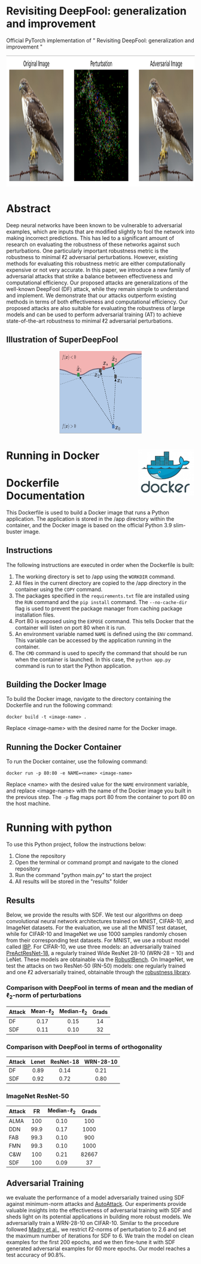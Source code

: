# Revisiting DeepFool: generalization and improvement

Official PyTorch implementation of " Revisiting DeepFool: generalization and improvement "

<p align="center">
<img src="https://github.com/alirezaabdollahpour/SuperDeepFool/blob/main/images/oghab.png" alt="Demo" height="350" width="750"/>
</p>

# Abstract
Deep neural networks have been known to be vulnerable
to adversarial examples, which are inputs that are modified
slightly to fool the network into making incorrect predictions.
This has led to a significant amount of research on evaluating the robustness of these networks against such perturbations. One particularly important robustness metric is the
robustness to minimal ℓ2 adversarial perturbations. However, existing methods for evaluating this robustness metric
are either computationally expensive or not very accurate. In
this paper, we introduce a new family of adversarial attacks
that strike a balance between effectiveness and computational efficiency. Our proposed attacks are generalizations
of the well-known DeepFool (DF) attack, while they remain
simple to understand and implement. We demonstrate that
our attacks outperform existing methods in terms of both
effectiveness and computational efficiency. Our proposed
attacks are also suitable for evaluating the robustness of
large models and can be used to perform adversarial training (AT) to achieve state-of-the-art robustness to minimal ℓ2
adversarial perturbations.

## Illustration of SuperDeepFool
<p align="center">
<img src="https://github.com/alirezaabdollahpour/SuperDeepFool/blob/main/images/illus.png" alt="illus" height="220" width="220"/>
</p>

# Running in Docker <img src="https://github.com/alirezaabdollahpour/SuperDeepFool/blob/main/images/docker.png" alt="docker" style="float:right; margin-right: 2px; width: 150px;">

<!DOCTYPE html>
<html>
  <body>
    <h1>Dockerfile Documentation</h1>
    <p>This Dockerfile is used to build a Docker image that runs a Python application. The application is stored in the /app directory within the container, and the Docker image is based on the official Python 3.9 slim-buster image.</p>
    <h2>Instructions</h2>
    <p>The following instructions are executed in order when the Dockerfile is built:</p>
    <ol>
      <li>The working directory is set to /app using the <code>WORKDIR</code> command.</li>
      <li>All files in the current directory are copied to the /app directory in the container using the <code>COPY</code> command.</li>
      <li>The packages specified in the <code>requirements.txt</code> file are installed using the <code>RUN</code> command and the <code>pip install</code> command. The <code>--no-cache-dir</code> flag is used to prevent the package manager from caching package installation files.</li>
      <li>Port 80 is exposed using the <code>EXPOSE</code> command. This tells Docker that the container will listen on port 80 when it is run.</li>
      <li>An environment variable named <code>NAME</code> is defined using the <code>ENV</code> command. This variable can be accessed by the application running in the container.</li>
      <li>The <code>CMD</code> command is used to specify the command that should be run when the container is launched. In this case, the <code>python app.py</code> command is run to start the Python application.</li>
    </ol>
    <h2>Building the Docker Image</h2>
    <p>To build the Docker image, navigate to the directory containing the Dockerfile and run the following command:</p>
    <pre><code>docker build -t &lt;image-name&gt; .</code></pre>
    <p>Replace &lt;image-name&gt; with the desired name for the Docker image.</p>
    <h2>Running the Docker Container</h2>
    <p>To run the Docker container, use the following command:</p>
    <pre><code>docker run -p 80:80 -e NAME=&lt;name&gt; &lt;image-name&gt;</code></pre>
    <p>Replace &lt;name&gt; with the desired value for the <code>NAME</code> environment variable, and replace &lt;image-name&gt; with the name of the Docker image you built in the previous step. The <code>-p</code> flag maps port 80 from the container to port 80 on the host machine.</p>
  </body>
</html>

<!DOCTYPE html>
<html>
    <h1>Running with python</h1>
    <p>To use this Python project, follow the instructions below:</p>
    <ol>
      <li>Clone the repository</li>
      <li>Open the terminal or command prompt and navigate to the cloned repository</li>
      <li>Run the command "python main.py" to start the project</li>
      <li>All results will be stored in the "results" folder</li>
    </ol>
  </body>
</html>


## Results
Below, we provide the results with SDF. We test our algorithms on deep convolutional neural network architectures trained on MNIST, CIFAR-10, and
ImageNet datasets. For the evaluation, we use all the
MNIST test dataset, while for CIFAR-10 and ImageNet we
use 1000 samples randomly chosen from their corresponding
test datasets. For MNIST, we use a robust model called [IBP](https://github.com/huanzhang12/CROWN-IBP). For CIFAR-10, we use three models: an adversarially trained [PreActResNet-18](https://openreview.net/forum?id=Azh9QBQ4tR7), a regularly
trained Wide ResNet 28-10 (WRN-28 − 10) and
LeNet. These models are obtainable via the [RobustBench](https://robustbench.github.io/). On ImageNet, we test the attacks on two
ResNet-50 (RN-50) models: one regularly trained and one
ℓ2 adversarially trained, obtainable through the [robustness library](https://github.com/MadryLab/robustness).

### Comparison with DeepFool in terms of mean and the median of &#8467;<sub>2</sub>-norm of perturbations
| Attack | Mean-&#8467;<sub>2</sub> | Median-&#8467;<sub>2</sub> | Grads |
|---|:---:|:---:|:---:|
| DF | 0.17 |0.15 | 14 |
| SDF | 0.11 | 0.10 | 32|

### Comparison with DeepFool in terms of orthogonality
| Attack | Lenet | ResNet-18 | WRN-28-10 |
|---|:---:|:---:|:---:|
| DF | 0.89 |0.14 | 0.21 |
| SDF | 0.92 | 0.72 | 0.80|

### ImageNet ResNet-50
| Attack | FR | Median-&#8467;<sub>2</sub> | Grads |
|---|:---:|:---:|:---:|
| ALMA | 100 |0.10 | 100 |
| DDN | 99.9 |0.17 | 1000 |
| FAB | 99.3 | 0.10 | 900|
| FMN | 99.3 | 0.10 | 1000|
| C&W | 100 | 0.21 | 82667|
| SDF | 100 | 0.09 | 37|

## Adversarial Training 
we evaluate the performance of a model
adversarially trained using SDF against minimum-norm attacks and [AutoAttack](https://arxiv.org/abs/2003.01690). Our experiments provide valuable
insights into the effectiveness of adversarial training with
SDF and sheds light on its potential applications in building
more robust models. 
We adversarially train a WRN-28-10 on CIFAR-10. Similar to the procedure followed [Madry et al,](https://scholar.google.ch/citations?view_op=view_citation&hl=en&user=SupjsEUAAAAJ&citation_for_view=SupjsEUAAAAJ:IWHjjKOFINEC), we restrict ℓ2-norms
of perturbation to 2.6 and set the maximum number of iterations for SDF to 6. We train the model on clean examples
for the first 200 epochs, and we then fine-tune it with SDF
generated adversarial examples for 60 more epochs. Our
model reaches a test accuracy of 90.8%.
